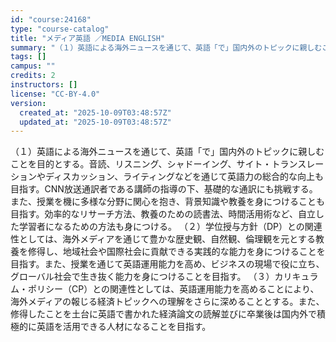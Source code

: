 ```yaml
---
id: "course:24168"
type: "course-catalog"
title: "メディア英語 ／MEDIA ENGLISH"
summary: "（１）英語による海外ニュースを通じて、英語「で」国内外のトピックに親しむことを目的とする。音読、リスニング、シャドーイング、サイト・トランスレーションやディスカッション、ライティングなどを通じて英語力の総合的な向上も目指す。CNN放送通訳者…"
tags: []
campus: ""
credits: 2
instructors: []
license: "CC-BY-4.0"
version:
  created_at: "2025-10-09T03:48:57Z"
  updated_at: "2025-10-09T03:48:57Z"
---
```

（１）英語による海外ニュースを通じて、英語「で」国内外のトピックに親しむことを目的とする。音読、リスニング、シャドーイング、サイト・トランスレーションやディスカッション、ライティングなどを通じて英語力の総合的な向上も目指す。CNN放送通訳者である講師の指導の下、基礎的な通訳にも挑戦する。また、授業を機に多様な分野に関心を抱き、背景知識や教養を身につけることも目指す。効率的なリサーチ方法、教養のための読書法、時間活用術など、自立した学習者になるための方法も身につける。 （２）学位授与方針（DP）との関連性としては、海外メディアを通じて豊かな歴史観、自然観、倫理観を元とする教養を修得し、地域社会や国際社会に貢献できる実践的な能力を身につけることを目指す。また、授業を通じて英語運用能力を高め、ビジネスの現場で役に立ち、グローバル社会で生き抜く能力を身につけることを目指す。 （３）カリキュラム・ポリシー（CP）との関連性としては、英語運用能力を高めることにより、海外メディアの報じる経済トピックへの理解をさらに深めることとする。また、修得したことを土台に英語で書かれた経済論文の読解並びに卒業後は国内外で積極的に英語を活用できる人材になることを目指す。
